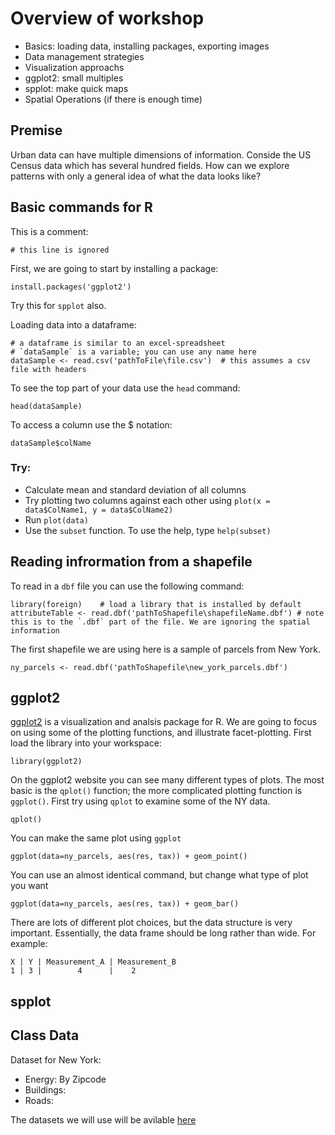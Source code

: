 # Overview of workshop

* Basics: loading data, installing packages, exporting images
* Data management strategies
* Visualization approachs
* ggplot2: small multiples
* spplot: make quick maps
* Spatial Operations (if there is enough time)

## Premise

Urban data can have multiple dimensions of information. Conside the US Census data which has several hundred fields. How can we explore patterns with only a general idea of what the data looks like?

## Basic commands for R

This is a comment:

	# this line is ignored
	
First, we are going to start by installing a package:

	install.packages('ggplot2')	

Try this for `spplot` also.


Loading data into a dataframe:

	# a dataframe is similar to an excel-spreadsheet
	# `dataSample` is a variable; you can use any name here
	dataSample <- read.csv('pathToFile\file.csv')  # this assumes a csv file with headers
	
To see the top part of your data use the `head` command:

	head(dataSample)
	
To access a column use the $ notation:

	dataSample$colName
	
### Try:
* Calculate mean and standard deviation of all columns
* Try plotting two columns against each other using `plot(x = data$ColName1, y = data$ColName2)`
* Run `plot(data)`
* Use the `subset` function. To use the help, type `help(subset)`

## Reading infrormation from a shapefile

To read in a `dbf` file you can use the following command:
	
	library(foreign) 	# load a library that is installed by default
	attributeTable <- read.dbf('pathToShapefile\shapefileName.dbf') # note this is to the `.dbf` part of the file. We are ignoring the spatial information

The first shapefile we are using here is a sample of parcels from New York.

	ny_parcels <- read.dbf('pathToShapefile\new_york_parcels.dbf')
	

## ggplot2

[ggplot2](http://had.co.nz/ggplot2/) is a visualization and analsis package for R. We are going to focus on using some of the plotting functions, and illustrate facet-plotting. First load the library into your workspace:

	library(ggplot2)
	
On the ggplot2 website you can see many different types of plots. The most basic is the `qplot()` function; the more complicated plotting function is `ggplot()`. First try using `qplot` to examine some of the NY data.

	qplot()
	
You can make the same plot using `ggplot`

	ggplot(data=ny_parcels, aes(res, tax)) + geom_point() 
	
You can use an almost identical command, but change what type of plot you want 
	
	ggplot(data=ny_parcels, aes(res, tax)) + geom_bar()
	
There are lots of different plot choices, but the data structure is very important. Essentially, the data frame should be long rather than wide. For example:

	X | Y | Measurement_A | Measurement_B
	1 | 3 |        4      |    2


## spplot



## Class Data 

Dataset for New York:

* Energy:  By Zipcode
* Buildings: 
* Roads: 



The datasets we will use will be avilable [here](http://)